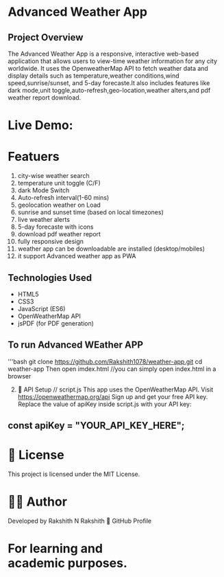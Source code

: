 # Advanced Weather App

## Project Overview

The Advanced Weather App is a responsive, interactive web-based application that allows users to  view-time weather information for any city worldwide. It uses the OpenweatherMap API to fetch weather data and display details such as temperature,weather conditions,wind speed,sunrise/sunset, and 5-day forecaste.It also includes features like dark mode,unit toggle,auto-refresh,geo-location,weather alters,and pdf weather report download.

# Live Demo:
[click to view]:(https://rakshith1078.github.io/weather-app/)

# Featuers
1. city-wise weather search
2. temperature unit toggle (C/F)
3. dark Mode Switch
4. Auto-refresh interval(1-60 mins)
5. geolocation weather on Load
6. sunrise and sunset time (based on local timezones)
7. live weather alerts
8. 5-day forecaste with icons
9. download pdf weather report
10. fully responsive design 
11. weather app can be downloadable are installed (desktop/mobiles)
12. it support Advanced weather app as PWA

## Technologies Used
* HTML5
* CSS3
* JavaScript (ES6)
* OpenWeatherMap API
* jsPDF (for PDF generation)

## To run Advanced WEather APP
'''bash
git clone https://github.com/Rakshith1078/weather-app.git
cd weather-app
Then open imdex.html
//you can simply open index.html in a browser

2. 🔐 API Setup  // script.js
This app uses the OpenWeatherMap API.
Visit https://openweathermap.org/api
Sign up and get your free API key.
Replace the value of apiKey inside script.js with your API key:
## const apiKey = "YOUR_API_KEY_HERE";

# 📄 License
This project is licensed under the MIT License.

# 👨‍💻 Author
Developed by Rakshith N
Rakshith
🔗 GitHub Profile

# For learning and academic purposes.

